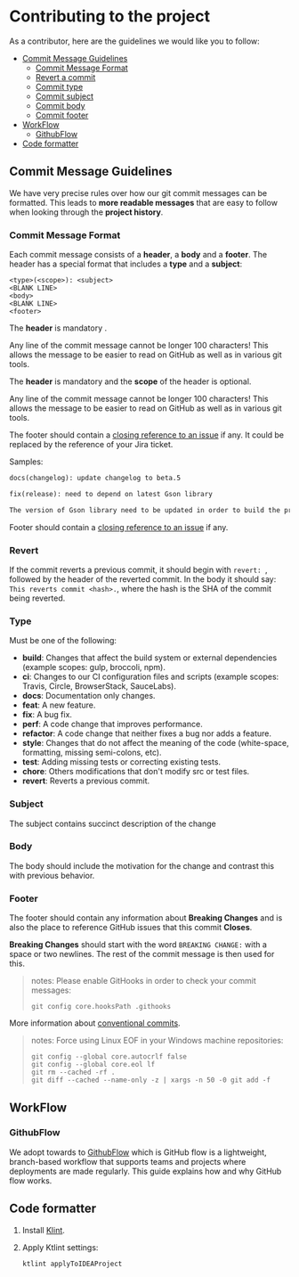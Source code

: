 # Contributing to the project

As a contributor, here are the guidelines we would like you to follow:
 
 - [Commit Message Guidelines](#commit)
	 - [Commit Message Format](#format)
	 - [Revert a commit](#revert)
	 - [Commit type](#type)
	 - [Commit subject](#subject)
	 - [Commit body](#body)
	 - [Commit footer](#footer)
- [WorkFlow](#branch)
	 - 	[GithubFlow](#githubflow)
- [Code formatter](#code-formatter)


## <a name="commit"></a> Commit Message Guidelines

We have very precise rules over how our git commit messages can be formatted.  This leads to **more
readable messages** that are easy to follow when looking through the **project history**.

### <a name="format"></a> Commit Message Format
Each commit message consists of a **header**, a **body** and a **footer**.  The header has a special
format that includes a **type** and a **subject**:

```
<type>(<scope>): <subject>
<BLANK LINE>
<body>
<BLANK LINE>
<footer>
```

The **header** is mandatory .

Any line of the commit message cannot be longer 100 characters! This allows the message to be easier
to read on GitHub as well as in various git tools.

The **header** is mandatory and the **scope** of the header is optional.

Any line of the commit message cannot be longer 100 characters! This allows the message to be easier
to read on GitHub as well as in various git tools.

The footer should contain a [closing reference to an issue](https://help.github.com/articles/closing-issues-via-commit-messages/) if any. 
It could be replaced by the reference of your Jira ticket.


Samples:

```markdown
docs(changelog): update changelog to beta.5
```

```markdown
fix(release): need to depend on latest Gson library

The version of Gson library need to be updated in order to build the project.
```

Footer should contain a [closing reference to an issue](https://help.github.com/articles/closing-issues-via-commit-messages/) if any.

### <a name="revert"></a>Revert
If the commit reverts a previous commit, it should begin with `revert: `, followed by the header of the reverted commit. In the body it should say: `This reverts commit <hash>.`, where the hash is the SHA of the commit being reverted.

### <a name="type"></a>Type
Must be one of the following:

- **build**: Changes that affect the build system or external dependencies (example scopes: gulp, broccoli, npm).
- **ci**: Changes to our CI configuration files and scripts (example scopes: Travis, Circle, BrowserStack, SauceLabs).
- **docs**: Documentation only changes.
- **feat**: A new feature.
- **fix**: A bug fix.
- **perf**: A code change that improves performance.
- **refactor**: A code change that neither fixes a bug nor adds a feature.
- **style**: Changes that do not affect the meaning of the code (white-space, formatting, missing semi-colons, etc).
- **test**: Adding missing tests or correcting existing tests.
- **chore**: Others modifications that don't modify src or test files.
- **revert**: Reverts a previous commit.

### <a name="subject"></a>Subject
The subject contains succinct description of the change

### <a name="body"></a>Body
The body should include the motivation for the change and contrast this with previous behavior.

### <a name="footer"></a>Footer
The footer should contain any information about **Breaking Changes** and is also the place to
reference GitHub issues that this commit **Closes**.

**Breaking Changes** should start with the word `BREAKING CHANGE:` with a space or two newlines. The rest of the commit message is then used for this.

>notes:
> Please enable GitHooks in order to check your commit messages:
>    ```console
>    git config core.hooksPath .githooks
>    ```

More information about [conventional commits](https://www.conventionalcommits.org/en/v1.0.0/).

>notes:
>	Force using Linux EOF in your Windows machine repositories:
>	```shell
>	git config --global core.autocrlf false
>	git config --global core.eol lf
>	git rm --cached -rf .
>	git diff --cached --name-only -z | xargs -n 50 -0 git add -f
>	```

## <a name="workflow"></a>WorkFlow

### <a name="githubflow"></a> GithubFlow

We adopt towards to [GithubFlow](https://docs.github.com/en/free-pro-team@latest/github/collaborating-with-issues-and-pull-requests/github-flow)
which is GitHub flow is a lightweight, branch-based workflow that supports teams and projects where deployments are made regularly.
This guide explains how and why GitHub flow works.

## <a name="code-formatter"></a>Code formatter

1. Install [Klint](https://github.com/pinterest/ktlint).

2. Apply Ktlint settings:
   ```console
   ktlint applyToIDEAProject
   ```